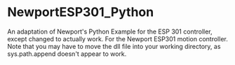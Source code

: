 # NewportESP301_Python
An adaptation of Newport's Python Example for the ESP 301 controller, except changed to actually work.
For the Newport ESP301 motion controller.
Note that you may have to move the dll file into your working directory, as sys.path.append doesn't appear to work.
